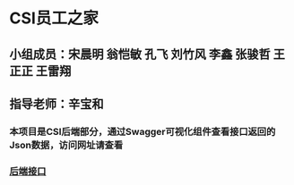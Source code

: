 # CSI员工之家
## 小组成员：宋晨明 翁恺敏 孔飞 刘竹风 李鑫 张骏哲 王正正 王雷翔
## 指导老师：辛宝和
### 本项目是CSI后端部分，通过Swagger可视化组件查看接口返回的Json数据，访问网址请查看
### [后端接口](http://139.199.193.78:8080/csi/swagger-ui.html)
